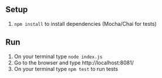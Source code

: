 

## Setup
1. `npm install` to install dependencies (Mocha/Chai for tests)

## Run
1. On your terminal type `node index.js`
2. Go to the browser and type http://localhost:8081/
3. On your terminal type `npm test` to run tests


